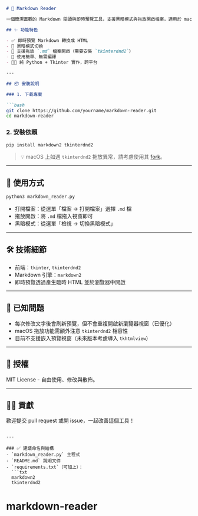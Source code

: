 ````markdown
# 📘 Markdown Reader

一個簡潔直觀的 Markdown 閱讀與即時預覽工具，支援黑暗模式與拖放開啟檔案，適用於 macOS 與 Windows 桌面環境。

## ✨ 功能特色

- ✅ 即時預覽 Markdown 轉換成 HTML
- 🌙 黑暗模式切換
- 📂 支援拖放 `.md` 檔案開啟（需要安裝 `tkinterdnd2`）
- 🧹 使用簡單、無需編譯
- 🧑‍💻 純 Python + Tkinter 實作，跨平台

---

## 📦 安裝說明

### 1. 下載專案

```bash
git clone https://github.com/yourname/markdown-reader.git
cd markdown-reader
````

### 2. 安裝依賴

```bash
pip install markdown2 tkinterdnd2
```

> 💡 macOS 上如遇 `tkinterdnd2` 拖放異常，請考慮使用其 [fork](https://github.com/pmgagne/tkinterDnD2)。

---

## 🚀 使用方式

```bash
python3 markdown_reader.py
```

* 打開檔案：從選單「檔案 → 打開檔案」選擇 `.md` 檔
* 拖放開啟：將 `.md` 檔拖入視窗即可
* 黑暗模式：從選單「檢視 → 切換黑暗模式」

---

## 🛠 技術細節

* 前端：`tkinter`, `tkinterdnd2`
* Markdown 引擎：`markdown2`
* 即時預覽透過產生臨時 HTML 並於瀏覽器中開啟

---

## 🐞 已知問題

* 每次修改文字後會刷新預覽，但不會重複開啟新瀏覽器視窗（已優化）
* macOS 拖放功能需額外注意 `tkinterdnd2` 相容性
* 目前不支援嵌入預覽視窗（未來版本考慮導入 `tkhtmlview`）

---

## 📌 授權

MIT License - 自由使用、修改與散佈。

---

## 🙋‍♂️ 貢獻

歡迎提交 pull request 或開 issue，一起改善這個工具！

````

---

### ✅ 建議命名與結構
- `markdown_reader.py` 主程式
- `README.md` 說明文件
- `requirements.txt`（可加上）：
  ```txt
  markdown2
  tkinterdnd2
````

# markdown-reader
